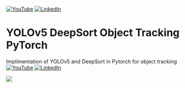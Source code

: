[![YouTube][youtube-shield]][youtube-url]
[![LinkedIn][linkedin-shield]][linkedin-url]

# YOLOv5 DeepSort Object Tracking PyTorch
 Implimentation of YOLOv5 and DeepSort in Pytorch for object tracking
 [![YouTube][youtube-shield]][youtube-url]
[![LinkedIn][linkedin-shield]][linkedin-url]
 
 ![](img.gif)

[youtube-shield]: https://img.shields.io/badge/-youtube-black.svg?style=for-the-badge&logo=youtube&colorR=555
[youtube-url]: https://www.youtube.com/watch?v=B0EuijnaCqU&ab_channel=RelaxingNature
[linkedin-shield]: https://img.shields.io/badge/-LinkedIn-black.svg?style=for-the-badge&logo=linkedin&colorB=555
[linkedin-url]:  https://linkedin.com/in/anil2kk
